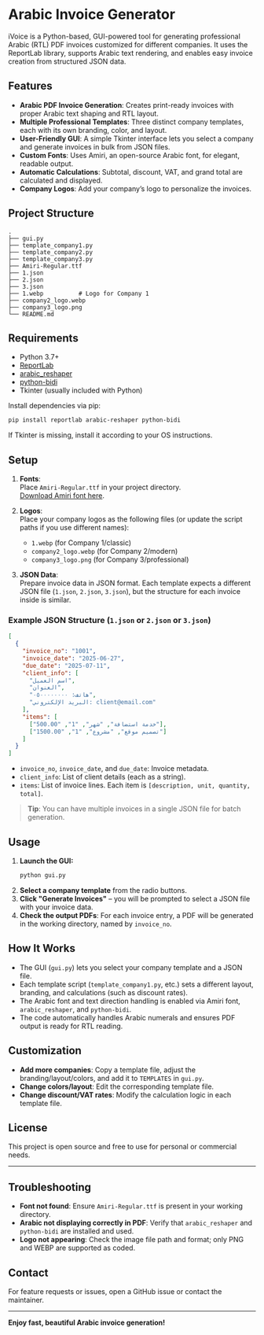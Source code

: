 # Arabic Invoice Generator

iVoice is a Python-based, GUI-powered tool for generating professional Arabic (RTL) PDF invoices customized for different companies. It uses the ReportLab library, supports Arabic text rendering, and enables easy invoice creation from structured JSON data.

## Features

- **Arabic PDF Invoice Generation**: Creates print-ready invoices with proper Arabic text shaping and RTL layout.
- **Multiple Professional Templates**: Three distinct company templates, each with its own branding, color, and layout.
- **User-Friendly GUI**: A simple Tkinter interface lets you select a company and generate invoices in bulk from JSON files.
- **Custom Fonts**: Uses Amiri, an open-source Arabic font, for elegant, readable output.
- **Automatic Calculations**: Subtotal, discount, VAT, and grand total are calculated and displayed.
- **Company Logos**: Add your company’s logo to personalize the invoices.

## Project Structure

```
.
├── gui.py
├── template_company1.py
├── template_company2.py
├── template_company3.py
├── Amiri-Regular.ttf
├── 1.json
├── 2.json
├── 3.json
├── 1.webp          # Logo for Company 1
├── company2_logo.webp
├── company3_logo.png
└── README.md
```

## Requirements

- Python 3.7+
- [ReportLab](https://www.reportlab.com/dev/install/open_source/)
- [arabic_reshaper](https://pypi.org/project/arabic-reshaper/)
- [python-bidi](https://pypi.org/project/python-bidi/)
- Tkinter (usually included with Python)

Install dependencies via pip:

```bash
pip install reportlab arabic-reshaper python-bidi
```

If Tkinter is missing, install it according to your OS instructions.

## Setup

1. **Fonts**:  
   Place `Amiri-Regular.ttf` in your project directory.  
   [Download Amiri font here](https://www.amirifont.org/).

2. **Logos**:  
   Place your company logos as the following files (or update the script paths if you use different names):
   - `1.webp` (for Company 1/classic)
   - `company2_logo.webp` (for Company 2/modern)
   - `company3_logo.png` (for Company 3/professional)

3. **JSON Data**:  
   Prepare invoice data in JSON format. Each template expects a different JSON file (`1.json`, `2.json`, `3.json`), but the structure for each invoice inside is similar.

### Example JSON Structure (`1.json` or `2.json` or `3.json`)
```json
[
  {
    "invoice_no": "1001",
    "invoice_date": "2025-06-27",
    "due_date": "2025-07-11",
    "client_info": [
      "اسم العميل",
      "العنوان",
      "هاتف: ٠٥٠٠٠٠٠٠٠٠",
      "البريد الإلكتروني: client@email.com"
    ],
    "items": [
      ["خدمة استضافة", "شهر", "1", "500.00"],
      ["تصميم موقع", "مشروع", "1", "1500.00"]
    ]
  }
]
```
- `invoice_no`, `invoice_date`, and `due_date`: Invoice metadata.
- `client_info`: List of client details (each as a string).
- `items`: List of invoice lines. Each item is `[description, unit, quantity, total]`.

> **Tip**: You can have multiple invoices in a single JSON file for batch generation.

## Usage

1. **Launch the GUI:**
   ```bash
   python gui.py
   ```
2. **Select a company template** from the radio buttons.
3. **Click "Generate Invoices"** – you will be prompted to select a JSON file with your invoice data.
4. **Check the output PDFs**: For each invoice entry, a PDF will be generated in the working directory, named by `invoice_no`.

## How It Works

- The GUI (`gui.py`) lets you select your company template and a JSON file.
- Each template script (`template_company1.py`, etc.) sets a different layout, branding, and calculations (such as discount rates).
- The Arabic font and text direction handling is enabled via Amiri font, `arabic_reshaper`, and `python-bidi`.
- The code automatically handles Arabic numerals and ensures PDF output is ready for RTL reading.

## Customization

- **Add more companies**: Copy a template file, adjust the branding/layout/colors, and add it to `TEMPLATES` in `gui.py`.
- **Change colors/layout**: Edit the corresponding template file.
- **Change discount/VAT rates**: Modify the calculation logic in each template file.

## License

This project is open source and free to use for personal or commercial needs.

---

## Troubleshooting

- **Font not found**: Ensure `Amiri-Regular.ttf` is present in your working directory.
- **Arabic not displaying correctly in PDF**: Verify that `arabic_reshaper` and `python-bidi` are installed and used.
- **Logo not appearing**: Check the image file path and format; only PNG and WEBP are supported as coded.

## Contact

For feature requests or issues, open a GitHub issue or contact the maintainer.

---

**Enjoy fast, beautiful Arabic invoice generation!**
